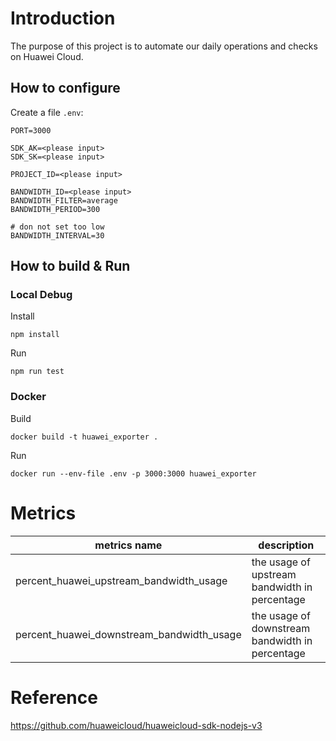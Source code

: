 # Introduction

The purpose of this project is to automate our daily operations and checks on Huawei Cloud.


## How to configure

Create a file `.env`:
```env
PORT=3000

SDK_AK=<please input>
SDK_SK=<please input>

PROJECT_ID=<please input>

BANDWIDTH_ID=<please input>
BANDWIDTH_FILTER=average
BANDWIDTH_PERIOD=300

# don not set too low
BANDWIDTH_INTERVAL=30
```

## How to build & Run

### Local Debug

Install
```
npm install
```

Run
```
npm run test
```

### Docker

Build
```
docker build -t huawei_exporter .
```
Run
```
docker run --env-file .env -p 3000:3000 huawei_exporter
```

# Metrics


| metrics name | description |
|---|---|
| percent_huawei_upstream_bandwidth_usage | the usage of upstream bandwidth in percentage |
| percent_huawei_downstream_bandwidth_usage | the usage of downstream bandwidth in percentage |


# Reference

https://github.com/huaweicloud/huaweicloud-sdk-nodejs-v3